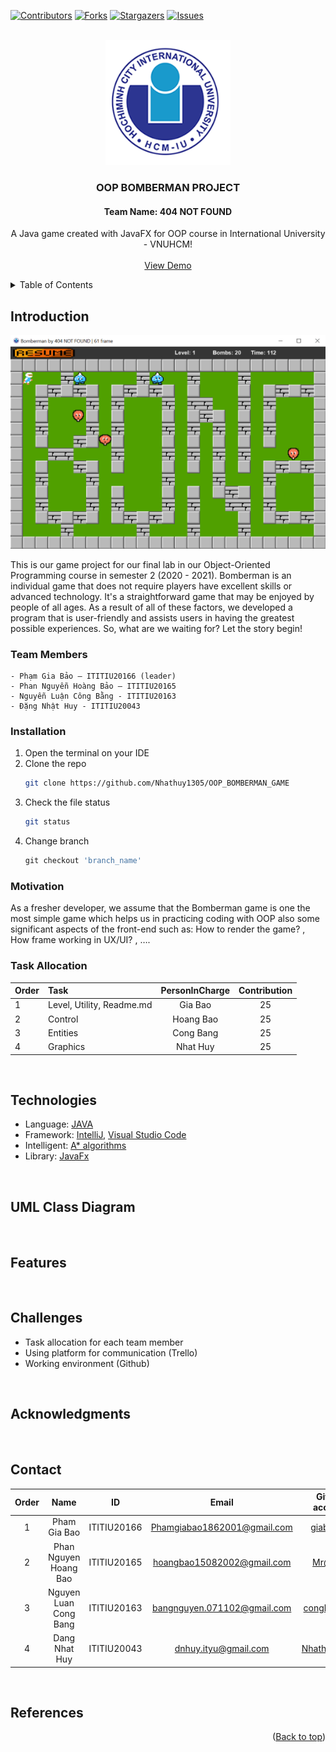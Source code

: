 <div id="top"></div>

[![Contributors][contributors-shield]][contributors-url]
[![Forks][forks-shield]][forks-url]
[![Stargazers][stars-shield]][stars-url]
[![Issues][issues-shield]][issues-url]


<!-- PROJECT LOGO -->
<br />
<div align="center">
  <a href="https://github.com/Nhathuy1305/OOP_BOMBERMAN_GAME.git">
    <img src="res/images/ttsalpha4.0@0.5x.png" alt="Logo" width="200" height="200">
  </a>

  <h3 align="center">OOP BOMBERMAN PROJECT</h3>
  <h4 align="center">Team Name: 404 NOT FOUND</h4>	

  <p align="center">
    A Java game created with JavaFX for OOP course in International University - VNUHCM!
    <br />
    <br />
    <a href="https://github.com/Nhathuy1305/OOP_BOMBERMAN_GAME.git">View Demo</a>
  </p>
</div>



<!-- TABLE OF CONTENTS -->
<details>
  <summary>Table of Contents</summary>
  <ol>
    <li>
      <a href="#introduction">Introduction</a>
      <ul>
        <li><a href="#team-members">Team Members</a></li>
	<li><a href="#installation">Installation</a></li>
	<li><a href="#motivation">Motivation</a></li>
	<li><a href="#task-allocation">Task Allocation</a></li>      
      </ul>
    </li>
    <li><a href="#technologies">Technologies</a></li>
    <li><a href="#uml-class-diagram">UML Class Diagram</a></li>
    <li><a href="#features">Features</a></li>
    <li><a href="#challenges">Challenges</a></li>
    <li><a href="#acknowledgments">Acknowledgments</a></li>
    <li><a href="#contact">Contact</a></li>
    <li><a href="#references">References</a></li>
  </ol>
</details>



<!-- ABOUT THE PROJECT -->
## Introduction

![Game Screen Shot](screenshots/Level1.png)

This is our game project for our final lab in our Object-Oriented Programming course in semester 2 (2020 - 2021). Bomberman is an individual game that does not require players have excellent skills or advanced technology. It's a straightforward game that may be enjoyed by people of all ages. As a result of all of these factors, we developed a program that is user-friendly and assists users in having the greatest possible experiences. So, what are we waiting for? Let the story begin!

### Team Members
```
- Phạm Gia Bảo – ITITIU20166 (leader)
- Phan Nguyễn Hoàng Bảo – ITITIU20165
- Nguyễn Luận Công Bằng - ITITIU20163
- Đặng Nhật Huy - ITITIU20043
```

### Installation

1. Open the terminal on your IDE
2. Clone the repo
   ```sh
   git clone https://github.com/Nhathuy1305/OOP_BOMBERMAN_GAME
   ```
3. Check the file status
   ```sh
   git status
   ```
4. Change branch 
   ```js
   git checkout 'branch_name'
   ```

### Motivation

As a fresher developer, we assume that the Bomberman game is one the most simple game which helps us in practicing coding with OOP also some significant aspects of the front-end such as: How to render the game? , How frame working in UX/UI? , ….

### Task Allocation

|Order| Task      | PersonInCharge |Contribution|
|:---|   :-------------------------------------------------------| :--------: |:-----:|
| 1  | Level, Utility, Readme.md      | Gia Bao      |25|
| 2  | Control| Hoang Bao    |25|
|3| Entities | Cong Bang|   25  |
|4| Graphics | Nhat Huy     |  25  |  

<br />

## Technologies
- Language:  [JAVA](https://www.java.com/en/)
- Framework:  [IntelliJ](https://www.jetbrains.com/idea/), [Visual Studio Code](https://code.visualstudio.com)
- Intelligent:  [A* algorithms](https://www.geeksforgeeks.org/a-search-algorithm/)
- Library:  [JavaFx](https://openjfx.io)

<br />

## UML Class Diagram

<br />

## Features

<br />

<!-- CHALLENGES -->
## Challenges
- Task allocation for each team member
- Using platform for communication (Trello)  
- Working environment (Github)

<br />
	
## Acknowledgments

<br />

<!-- CONTACT -->
## Contact

|Order    | Name      | ID  |              Email               | Github account       |    Facebook            | 
| :------------: |   :---:       | :--------: |:--------------------------------:|:---------------------------:| :----------------:|
|1| Pham Gia Bao           | ITITIU20166  |  Phamgiabao1862001@gmail.com     |   [giabao18](https://github.com/giabao18)                      |  [Gia Bảo](https://www.facebook.com/profile.php?id=100007374601572) |
|2| Phan Nguyen Hoang Bao  | ITITIU20165  | hoangbao15082002@gmail.com       | [Mr@JEY](https://github.com/PhanNguyenHoangBao-ITITIU20165)                           |  [Hoàng Bảo](https://www.facebook.com/kuma.jeyruei)|
|3| Nguyen Luan Cong Bang  | ITITIU20163  | bangnguyen.071102@gmail.com      |   [congbangitiu](https://github.com/congbangitiu)                  | [Công Bằng](https://www.facebook.com/congbang.nguyenluan)|
|4| Dang Nhat Huy          | ITITIU20043  | dnhuy.ityu@gmail.com             |    [Nhathuy1305](https://github.com/Nhathuy1305)                        | [Nhật Huy](https://www.facebook.com/nhhuy.135/)|

<br />

## References



<p align="right">(<a href="#top">Back to top</a>)</p>



<!-- MARKDOWN LINKS & IMAGES -->
<!-- https://www.markdownguide.org/basic-syntax/#reference-style-links -->
[contributors-shield]: https://img.shields.io/github/contributors/Nhathuy1305/OOP_BOMBERMAN_GAME.svg?style=for-the-badge
[contributors-url]: https://github.com/Nhathuy1305/OOP_BOMBERMAN_GAME/graphs/contributors
[forks-shield]: https://img.shields.io/github/forks/Nhathuy1305/OOP_BOMBERMAN_GAME.svg?style=for-the-badge
[forks-url]: https://github.com/Nhathuy1305/OOP_BOMBERMAN_GAME/network/members
[stars-shield]: https://img.shields.io/github/stars/Nhathuy1305/OOP_BOMBERMAN_GAME.svg?style=for-the-badge
[stars-url]: https://github.com/Nhathuy1305/OOP_BOMBERMAN_GAME/stargazers
[issues-shield]: https://img.shields.io/github/issues/Nhathuy1305/OOP_BOMBERMAN_GAME.svg?style=for-the-badge
[issues-url]: https://github.com//Nhathuy1305/OOP_BOMBERMAN_GAME/issues
[product-screenshot]: images/screenshot.png
